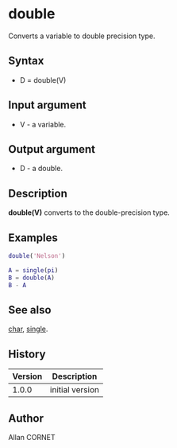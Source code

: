 

# double

Converts a variable to double precision type.

## Syntax

- D = double(V)

## Input argument

 - V - a variable.

## Output argument

 - D - a double.

## Description


  <p><b>double(V)</b> converts to the double-precision type.</p>


## Examples

```matlab
double('Nelson')
```
```matlab
A = single(pi)
B = double(A)
B - A
```

## See also

[char](../string/char.md), [single](../single/single.md).
## History

|Version|Description|
|------|------|
|1.0.0|initial version|


## Author

Allan CORNET



